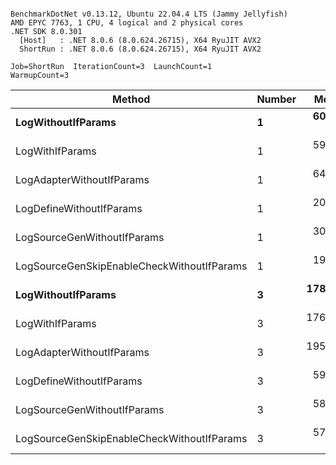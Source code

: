 ```

BenchmarkDotNet v0.13.12, Ubuntu 22.04.4 LTS (Jammy Jellyfish)
AMD EPYC 7763, 1 CPU, 4 logical and 2 physical cores
.NET SDK 8.0.301
  [Host]   : .NET 8.0.6 (8.0.624.26715), X64 RyuJIT AVX2
  ShortRun : .NET 8.0.6 (8.0.624.26715), X64 RyuJIT AVX2

Job=ShortRun  IterationCount=3  LaunchCount=1  
WarmupCount=3  

```
| Method                                     | Number | Mean      | Error     | StdDev   | Min       | Max       | Gen0   | Allocated |
|------------------------------------------- |------- |----------:|----------:|---------:|----------:|----------:|-------:|----------:|
| **LogWithoutIfParams**                         | **1**      |  **60.58 ns** |  **4.887 ns** | **0.268 ns** |  **60.33 ns** |  **60.86 ns** | **0.0010** |      **88 B** |
| LogWithIfParams                            | 1      |  59.02 ns |  2.757 ns | 0.151 ns |  58.85 ns |  59.13 ns | 0.0010 |      88 B |
| LogAdapterWithoutIfParams                  | 1      |  64.89 ns |  4.090 ns | 0.224 ns |  64.73 ns |  65.14 ns | 0.0010 |      88 B |
| LogDefineWithoutIfParams                   | 1      |  20.09 ns |  4.146 ns | 0.227 ns |  19.89 ns |  20.34 ns |      - |         - |
| LogSourceGenWithoutIfParams                | 1      |  30.29 ns |  0.811 ns | 0.044 ns |  30.26 ns |  30.34 ns |      - |         - |
| LogSourceGenSkipEnableCheckWithoutIfParams | 1      |  19.54 ns |  5.891 ns | 0.323 ns |  19.33 ns |  19.91 ns |      - |         - |
| **LogWithoutIfParams**                         | **3**      | **178.92 ns** | **16.660 ns** | **0.913 ns** | **177.86 ns** | **179.47 ns** | **0.0031** |     **264 B** |
| LogWithIfParams                            | 3      | 176.69 ns | 10.163 ns | 0.557 ns | 176.06 ns | 177.11 ns | 0.0031 |     264 B |
| LogAdapterWithoutIfParams                  | 3      | 195.74 ns | 56.955 ns | 3.122 ns | 193.93 ns | 199.35 ns | 0.0031 |     264 B |
| LogDefineWithoutIfParams                   | 3      |  59.07 ns |  1.971 ns | 0.108 ns |  58.98 ns |  59.19 ns |      - |         - |
| LogSourceGenWithoutIfParams                | 3      |  58.82 ns | 18.621 ns | 1.021 ns |  58.19 ns |  60.00 ns |      - |         - |
| LogSourceGenSkipEnableCheckWithoutIfParams | 3      |  57.67 ns |  1.585 ns | 0.087 ns |  57.57 ns |  57.73 ns |      - |         - |
